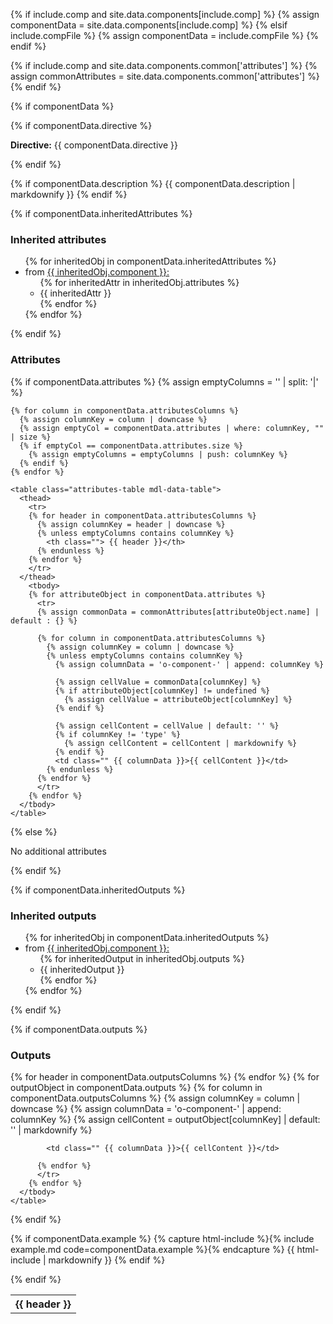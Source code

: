 {% if include.comp and site.data.components[include.comp] %}
  {% assign componentData = site.data.components[include.comp] %}
{% elsif include.compFile %}
  {% assign componentData = include.compFile %}
{% endif %}

{% if include.comp and site.data.components.common['attributes'] %}
  {% assign commonAttributes = site.data.components.common['attributes'] %}
{% endif %}

{% if componentData %}

  {% if componentData.directive %}
    <p><strong class="grey-color">Directive:</strong> {{ componentData.directive }}</p>
  {% endif %}

  {% if componentData.description %}
    {{ componentData.description | markdownify }}
  {% endif %}

  {% if componentData.inheritedAttributes %}
    <h3 class="grey-color">Inherited attributes</h3>
    <ul>
      {% for inheritedObj in componentData.inheritedAttributes %}
      <li>
        from <a href="{{ base_path }}/docs/components/{{inheritedObj.component}}.component/" rel="permalink">{{ inheritedObj.component }}:</a>
        <ul class="attributes-list">
          {% for inheritedAttr in inheritedObj.attributes %}
            <li> {{ inheritedAttr }} </li>
          {% endfor %}
        </ul>
        {% endfor %}
      </li>
    </ul>
  {% endif %}

  <h3 class="grey-color">Attributes</h3>
  {% if componentData.attributes %}
    {% assign emptyColumns = '' | split: '|' %}

    {% for column in componentData.attributesColumns %}
      {% assign columnKey = column | downcase %}
      {% assign emptyCol = componentData.attributes | where: columnKey, "" | size %}
      {% if emptyCol == componentData.attributes.size %}
        {% assign emptyColumns = emptyColumns | push: columnKey %}
      {% endif %}
    {% endfor %}

    <table class="attributes-table mdl-data-table">
      <thead>
        <tr>
        {% for header in componentData.attributesColumns %}
          {% assign columnKey = header | downcase %}
          {% unless emptyColumns contains columnKey %}
            <th class=""> {{ header }}</th>
          {% endunless %}
        {% endfor %}
        </tr>
      </thead>
        <tbody>
        {% for attributeObject in componentData.attributes %}
          <tr>
          {% assign commonData = commonAttributes[attributeObject.name] | default : {} %}

          {% for column in componentData.attributesColumns %}
            {% assign columnKey = column | downcase %}
            {% unless emptyColumns contains columnKey %}
              {% assign columnData = 'o-component-' | append: columnKey %}
              
              {% assign cellValue = commonData[columnKey] %}
              {% if attributeObject[columnKey] != undefined %}
                {% assign cellValue = attributeObject[columnKey] %}
              {% endif %}

              {% assign cellContent = cellValue | default: '' %}
              {% if columnKey != 'type' %}
                {% assign cellContent = cellContent | markdownify %}
              {% endif %}
              <td class="" {{ columnData }}>{{ cellContent }}</td>
            {% endunless %}
          {% endfor %}
          </tr>
        {% endfor %}
      </tbody>
    </table>
  {% else %}
    <p>No additional attributes</p>
  {% endif %}


  {% if componentData.inheritedOutputs %}
    <h3 class="grey-color">Inherited outputs</h3>
    <ul>
      {% for inheritedObj in componentData.inheritedOutputs %}
      <li>
        from <a href="{{ base_path }}/docs/components/{{inheritedObj.component}}.component/" rel="permalink">{{ inheritedObj.component }}:</a>
        <ul class="attributes-list">
          {% for inheritedOutput in inheritedObj.outputs %}
            <li> {{ inheritedOutput }} </li>
          {% endfor %}
        </ul>
        {% endfor %}
      </li>
    </ul>
  {% endif %}

  {% if componentData.outputs %}
    <h3 class="grey-color">Outputs</h3>
    <table class="attributes-table mdl-data-table">
      <thead>
        <tr>
        {% for header in componentData.outputsColumns %}
            <th class=""> {{ header }}</th>
        {% endfor %}
        </tr>
      </thead>
        <tbody>
        {% for outputObject in componentData.outputs %}
          <tr>
          {% for column in componentData.outputsColumns %}
            {% assign columnKey = column | downcase %}
            {% assign columnData = 'o-component-' | append: columnKey %}
            {% assign cellContent = outputObject[columnKey]  | default: '' | markdownify %}

            <td class="" {{ columnData }}>{{ cellContent }}</td>

          {% endfor %}
          </tr>
        {% endfor %}
      </tbody>
    </table>
  {% endif %}

  {% if componentData.example %}
    {% capture html-include %}{% include example.md code=componentData.example %}{% endcapture %}
    {{ html-include | markdownify }}
  {% endif %}

{% endif %}